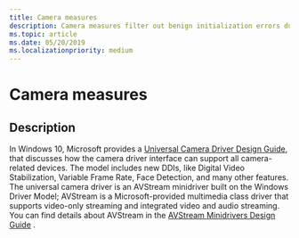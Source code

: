 ```yaml
---
title: Camera measures
description: Camera measures filter out benign initialization errors during Bluetooth driver flighting
ms.topic: article
ms.date: 05/20/2019
ms.localizationpriority: medium
---
```


# Camera measures

## Description

In Windows 10, Microsoft provides a [Universal Camera Driver Design Guide](../stream/windows-10-technical-preview-camera-drivers-design-guide.md), that discusses how the camera driver interface can support all camera-related devices. The model includes new DDIs, like Digital Video Stabilization, Variable Frame Rate, Face Detection, and many other features. The universal camera driver is an AVStream minidriver built on the Windows Driver Model; AVStream is a Microsoft-provided multimedia class driver that supports video-only streaming and integrated video and audio streaming. You can find details about AVStream in the [AVStream Minidrivers Design Guide](../stream/avstream-minidrivers-design-guide.md) .